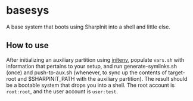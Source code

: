 # basesys
A base system that boots using SharpInit into a shell and little else.

## How to use

After initializing an auxiliary partition using [initenv](https://github.com/sharpsuite/initenv), populate `vars.sh` with information that pertains to your setup, and run generate-symlinks.sh (once) and push-to-aux.sh (whenever, to sync up the contents of target-root and $SHARPINIT_PATH with the auxiliary partition). The result should be a bootable system that drops you into a shell. The root account is `root:root`, and the user account is `user:test`.
